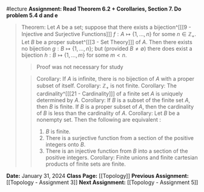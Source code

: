 #lecture 
**Assignment: Read Theorem 6.2 + Corollaries, Section 7. Do problem 5.4 d and e**

>Theorem: Let $A$ be a set; suppose that there exists a bijection^[[[9 - Injective and Surjective Functions]]] $f: A \mapsto \{1, \dots, n\}$ for some $n \in \mathbb{Z_+}$. Let $B$ be a proper subset^[[[3 - Set Theory]]] of $A$. Then there exists no bijection $g: B \mapsto \{1, \dots, n\}$; but (provided $B \neq \emptyset$) there does exist a bijection $h: B \mapsto \{1, \dots, m\}$ for some $m < n$. 
>>Proof was not necessary for study
>
>>Corollary: If $A$ is infinite, there is no bijection of $A$ with a proper subset of itself.
>>Corollary: $\mathbb{Z_+}$ is not finite.
>>Corollary: The cardinality^[[[21 - Cardinality]]] of a finite set $A$ is uniquely determined by $A$. 
>>Corollary: If  $B$ is a subset of the finite set $A$, then $B$ is finite. If $B$ is a proper subset of $A$, then the cardinality of $B$ is less than the cardinality of $A$. 
>>Corollary: Let $B$ be a nonempty set. Then the following are equivalent :
>>	1. $B$ is finite.
>>	2. There is a surjective function from a section of the positive integers onto $B$.
>>	3. There is an injective function from $B$ into a section of the positive integers.
>>Corollary: Finite unions and finite cartesian products of finite sets are finite.



**Date:** January 31, 2024
**Class Page:** [[Topology]]
**Previous Assignment:** [[Topology - Assignment 3]]
**Next Assignment:** [[Topology - Assignment 5]]